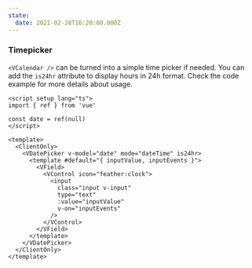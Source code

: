 ```yaml
---
state:
  date: 2021-02-28T16:20:00.000Z
---
```


### Timepicker

`<VCalendar />` can be turned into a simple time picker if needed.
You can add the `is24hr` attribute to display hours in 24h format.
Check the code example for more details about usage.

<!--code-->

```vue
<script setup lang="ts">
import { ref } from 'vue'

const date = ref(null)
</script>

<template>
  <ClientOnly>
    <VDatePicker v-model="date" mode="dateTime" is24hr>
      <template #default="{ inputValue, inputEvents }">
        <VField>
          <VControl icon="feather:clock">
            <input
              class="input v-input"
              type="text"
              :value="inputValue"
              v-on="inputEvents"
            />
          </VControl>
        </VField>
      </template>
    </VDatePicker>
  </ClientOnly>
</template>
```

<!--/code-->

<!--example-->

<ClientOnly>
  <VDatePicker v-model="frontmatter.state.date" color="blue" mode="time" is24hr>
    <template #default="{ inputValue, inputEvents }">
      <VField>
        <VControl icon="feather:clock">
          <input class="input v-input" type="text" :value="inputValue" v-on="inputEvents" />
        </VControl>
      </VField>
    </template>
  </VDatePicker>
</ClientOnly>

<!--/example-->
